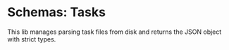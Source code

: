 # Schemas: Tasks

This lib manages parsing task files from disk and returns the JSON object with strict types.
